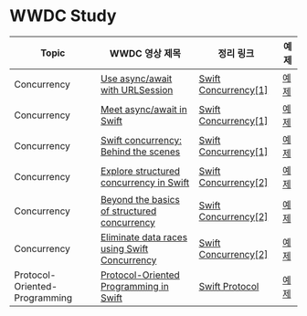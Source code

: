 # WWDC Study

| Topic | WWDC 영상 제목 | 정리 링크 | 예제 |
|----------|----------------|--------|--------|
|Concurrency|[Use async/await with URLSession](https://developer.apple.com/videos/play/wwdc2021/10095/)|[Swift Concurrency[1]](https://medium.com/@kimjiha1112/swift-concurrency-3754ee9e432a)|[예제](WWDC/WWDC)|
|Concurrency|[Meet async/await in Swift](https://developer.apple.com/videos/play/wwdc2021/10132/)|[Swift Concurrency[1]](https://medium.com/@kimjiha1112/swift-concurrency-3754ee9e432a)|[예제](WWDC/WWDC)|
|Concurrency|[Swift concurrency: Behind the scenes](https://developer.apple.com/videos/play/wwdc2021/10254/)|[Swift Concurrency[1]](https://medium.com/@kimjiha1112/swift-concurrency-3754ee9e432a)|[예제](WWDC/WWDC)|
|Concurrency|[Explore structured concurrency in Swift](https://developer.apple.com/videos/play/wwdc2021/10134)|[Swift Concurrency[2]](https://medium.com/@kimjiha1112/swift-concurrency-2-a4c2290e47d1)|[예제](WWDC/WWDC)|
|Concurrency|[Beyond the basics of structured concurrency](https://developer.apple.com/videos/play/wwdc2023/10170)|[Swift Concurrency[2]](https://medium.com/@kimjiha1112/swift-concurrency-2-a4c2290e47d1)|[예제](WWDC/WWDC)|
|Concurrency|[Eliminate data races using Swift Concurrency](https://developer.apple.com/videos/play/wwdc2022/110351)|[Swift Concurrency[2]](https://medium.com/@kimjiha1112/swift-concurrency-2-a4c2290e47d1)|[예제](WWDC/WWDC)|
|Protocol-Oriented-Programming|[Protocol-Oriented Programming in Swift](https://www.youtube.com/watch?v=OWfxexSE2aM)|[Swift Protocol](https://medium.com/@kimjiha1112/wwdc-swift%EC%9D%98-protocol-oriented-programming%EC%97%90-%EB%8C%80%ED%95%B4-%EC%95%8C%EC%95%84%EB%B3%B4%EC%9E%90-82b7b263c5b4)|[예제](WWDC/WWDC)|
